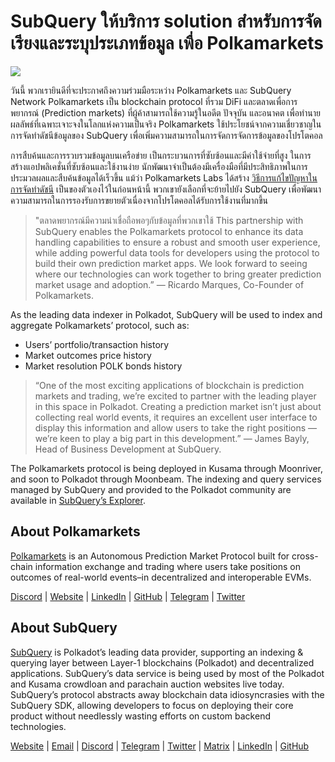 # SubQuery ให้บริการ solution สำหรับการจัดเรียงและระบุประเภทข้อมูล เพื่อ Polkamarkets

![](https://miro.medium.com/max/1400/0*KRx5x-Oaz7mfHPuJ)

วันนี้ พวกเรายินดีที่จะประกาศถึงความร่วมมือระหว่าง Polkamarkets และ SubQuery Network Polkamarkets เป็น blockchain protocol ที่รวม DiFi และตลาดเพื่อการพยากรณ์ (Prediction markets) ที่ผู้ค้าสามารถใช้ความรู้ในอดีต ปัจจุบัน และอนาคต เพื่อทำนายผลลัพธ์ที่เฉพาะเจาะจงในโลกแห่งความเป็นจริง Polkamarkets ใช้ประโยชน์จากความเชี่ยวชาญในการจัดทำดัชนีข้อมูลของ SubQuery เพื่อเพิ่มความสามารถในการจัดการจัดการข้อมูลของโปรโตคอล

การสืบค้นและการรวบรวมข้อมูลบนเครือข่าย เป็นกระบวนการที่ซับซ้อนและมีค่าใช้จ่ายที่สูง ในการสร้างแอปพลิเคชั่นที่ซับซ้อนและใช้งานง่าย นักพัฒนาจำเป็นต้องมีเครื่องมือที่มีประสิทธิภาพในการประมวลผลและสืบค้นข้อมูลได้เร็วขึ้น แม้ว่า Polkamarkets Labs ได้สร้าง [วิธีการแก้ไขปัญหาในการจัดทำดัชนี](https://github.com/Polkamarkets/polkamarkets-api) เป็นของตัวเองไว้ในก่อนหน้านี้ พวกเขายังเลือกที่จะย้ายไปยัง SubQuery เพื่อพัฒนาความสามารถในการรองรับการขยายตัวเนื่องจากโปรโตคอลได้รับการใช้งานที่มากขึ้น

> "ตลาดพยากรณ์มีความน่าเชื่อถือพอๆกับข้อมูลที่พวกเขาใช้ This partnership with SubQuery enables the Polkamarkets protocol to enhance its data handling capabilities to ensure a robust and smooth user experience, while adding powerful data tools for developers using the protocol to build their own prediction market apps. We look forward to seeing where our technologies can work together to bring greater prediction market usage and adoption.” — Ricardo Marques, Co-Founder of Polkamarkets.

As the leading data indexer in Polkadot, SubQuery will be used to index and aggregate Polkamarkets’ protocol, such as:

- Users’ portfolio/transaction history
- Market outcomes price history
- Market resolution POLK bonds history

> “One of the most exciting applications of blockchain is prediction markets and trading, we’re excited to partner with the leading player in this space in Polkadot. Creating a prediction market isn’t just about collecting real world events, it requires an excellent user interface to display this information and allow users to take the right positions — we’re keen to play a big part in this development.” — James Bayly, Head of Business Development at SubQuery.

The Polkamarkets protocol is being deployed in Kusama through Moonriver, and soon to Polkadot through Moonbeam. The indexing and query services managed by SubQuery and provided to the Polkadot community are available in [SubQuery’s Explorer](https://explorer.subquery.network/).

## About Polkamarkets

[Polkamarkets](https://www.polkamarkets.com/) is an Autonomous Prediction Market Protocol built for cross-chain information exchange and trading where users take positions on outcomes of real-world events–in decentralized and interoperable EVMs.

[Discord](https://discord.gg/polkamarkets) | [Website](https://polkamarkets.com/) | [LinkedIn](https://www.linkedin.com/company/polkamarkets/) | [GitHub](https://github.com/Polkamarkets) | [Telegram](http://t.me/polkamarkets) | [Twitter](https://twitter.com/polkamarkets)

## About SubQuery

[SubQuery](https://subquery.network/) is Polkadot’s leading data provider, supporting an indexing & querying layer between Layer-1 blockchains (Polkadot) and decentralized applications. SubQuery’s data service is being used by most of the Polkadot and Kusama crowdloan and parachain auction websites live today. SubQuery’s protocol abstracts away blockchain data idiosyncrasies with the SubQuery SDK, allowing developers to focus on deploying their core product without needlessly wasting efforts on custom backend technologies.

[Website](https://subquery.network/) | [Email](hello@subquery.network) | [Discord](https://discord.com/invite/78zg8aBSMG) | [Telegram](https://t.me/subquerynetwork) | [Twitter](https://twitter.com/subquerynetwork) | [Matrix](https://matrix.to/#/#subquery:matrix.org) | [LinkedIn](https://www.linkedin.com/company/subquery) | [GitHub](https://github.com/subquery)
